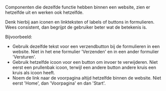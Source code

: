 <!-- @license CC0-1.0 -->

Componenten die dezelfde functie hebben binnen een website, zien er hetzelfde uit en werken ook hetzelfde.

Denk hierbij aan iconen en linkteksten of labels of buttons in formulieren. Wees consistent, dan begrijpt de gebruiker beter wat de betekenis is.

Bijvoorbeeld:

- Gebruik dezelfde tekst voor een verzendbutton bij de formulieren in een website. Niet in het ene formulier 'Verzenden' en in een ander formulier 'Versturen'.
- Gebruik hetzelfde icoon voor een button om invoer te verwijderen. Niet eerst een prullenbak icoon, terwijl een andere button andere kruis een kruis als icoon heeft.
- Noem de link naar de voorpagina altijd hetzelfde binnen de website. Niet eerst 'Home', dan 'Voorpagina' en dan 'Start'.
